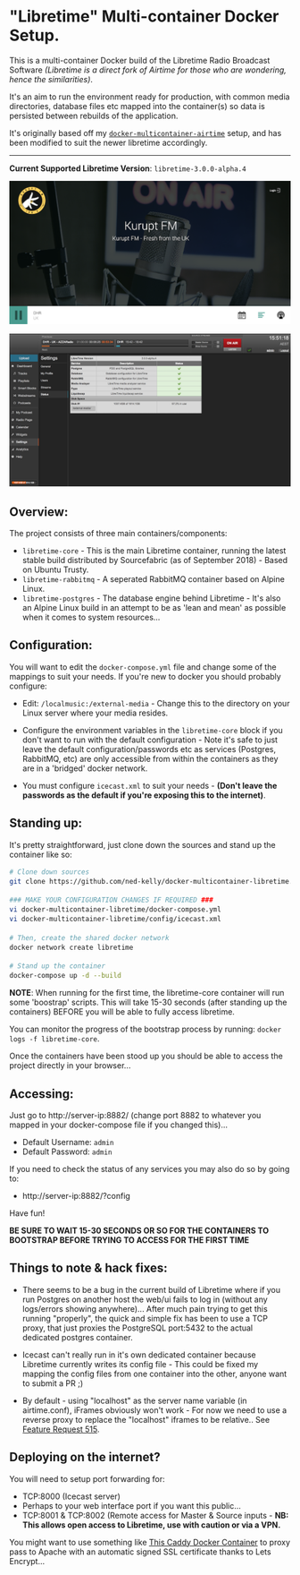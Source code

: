 # "Libretime" Multi-container Docker Setup.

This is a multi-container Docker build of the Libretime Radio Broadcast Software _(Libretime is a direct fork of Airtime for those who are wondering, hence the similarities)_.

It's an aim to run the environment ready for production, with common media directories, database files etc mapped into the container(s) so data is persisted between rebuilds of the application.

It's originally based off my [`docker-multicontainer-airtime`](https://github.com/ned-kelly/docker-multicontainer-airtime) setup, and has been modified to suit the newer libretime accordingly.

---------------------------

**Current Supported Libretime Version**: `libretime-3.0.0-alpha.4`


![Homepage Screenshot](screenshots/homepage.png "Libretime UI Homepage")

![Configuration Passing Screenshot](screenshots/config-check.png "Configuration Passing Screenshot")

## Overview:

The project consists of three main containers/components:

 - `libretime-core` - This is the main Libretime container, running the latest stable build distributed by Sourcefabric (as of September 2018) - Based on Ubuntu Trusty.
 - `libretime-rabbitmq` - A seperated RabbitMQ container based on Alpine Linux.
 - `libretime-postgres` - The database engine behind Libretime - It's also an Alpine Linux build in an attempt to be as 'lean and mean' as possible when it comes to system resources...

## Configuration:

You will want to edit the `docker-compose.yml` file and change some of the mappings to suit your needs.
If you're new to docker you should probably configure:

 - Edit: `/localmusic:/external-media` - Change this to the directory on your Linux server where your media resides.

 - Configure the environment variables in the `libretime-core` block if you don't want to run with the default configuration - Note it's safe to just leave the default configuration/passwords etc as services (Postgres, RabbitMQ, etc) are only accessible from within the containers as they are in a 'bridged' docker network.

 - You must configure `icecast.xml` to suit your needs - **(Don't leave the passwords as the default if you're exposing this to the internet)**.

## Standing up:

It's pretty straightforward, just clone down the sources and stand up the container like so:

```bash
# Clone down sources
git clone https://github.com/ned-kelly/docker-multicontainer-libretime.git

### MAKE YOUR CONFIGURATION CHANGES IF REQUIRED ###
vi docker-multicontainer-libretime/docker-compose.yml
vi docker-multicontainer-libretime/config/icecast.xml

# Then, create the shared docker network
docker network create libretime

# Stand up the container
docker-compose up -d --build

```
**NOTE**:
When running for the first time, the libretime-core container will run some 'boostrap' scripts. This will take 15-30 seconds (after standing up the containers) BEFORE you will be able to fully access libretime.

You can monitor the progress of the bootstrap process by running: `docker logs -f libretime-core`.

Once the containers have been stood up you should be able to access the project directly in your browser...

## Accessing:

Just go to http://server-ip:8882/ (change port 8882 to whatever you mapped in your docker-compose file if you changed this)...

 - Default Username: `admin`
 - Default Password: `admin`

If you need to check the status of any services you may also do so by going to:

 - http://server-ip:8882/?config

Have fun!

**BE SURE TO WAIT 15-30 SECONDS OR SO FOR THE CONTAINERS TO BOOTSTRAP BEFORE TRYING TO ACCESS FOR THE FIRST TIME**

## Things to note & hack fixes:

 - There seems to be a bug in the current build of Libretime where if you run Postgres on another host the web/ui fails to log in (without any logs/errors showing anywhere)... After much pain trying to get this running "properly", the quick and simple fix has been to use a TCP proxy, that just proxies the PostgreSQL port:5432 to the actual dedicated postgres container.

 - Icecast can't really run in it's own dedicated container because Libretime currently writes its config file - This could be fixed my mapping the config files from one container into the other, anyone want to submit a PR ;)

 - By default - using "localhost" as the server name variable (in airtime.conf), iFrames obviously won't work - For now we need to use a reverse proxy to replace the "localhost" iframes to be relative.. See [Feature Request 515](https://github.com/LibreTime/libretime/issues/515).
 
## Deploying on the internet?

You will need to setup port forwarding for:

 - TCP:8000 (Icecast server)
 - Perhaps to your web interface port if you want this public...
 - TCP:8001 & TCP:8002 (Remote access for Master & Source inputs - **NB: This allows open access to Libretime, use with caution or via a VPN.**

You might want to use something like [This Caddy Docker Container](https://github.com/abiosoft/caddy-docker) to proxy pass to Apache with an automatic signed SSL certificate thanks to Lets Encrypt... 
